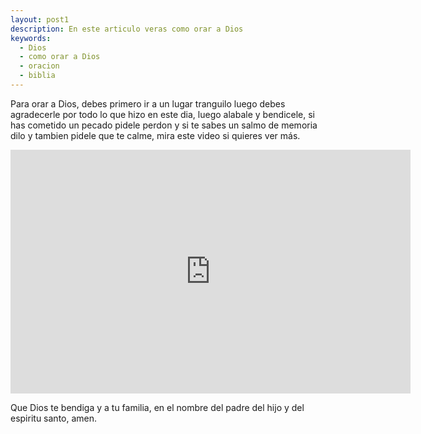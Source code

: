 ```yaml
---
layout: post1
description: En este articulo veras como orar a Dios
keywords:
  - Dios
  - como orar a Dios
  - oracion
  - biblia
---
```


Para orar a Dios, debes primero ir a un lugar tranguilo luego debes agradecerle por todo lo que hizo en este dia, luego alabale y bendicele, si has cometido un pecado pidele perdon y si te sabes un salmo de memoria dilo y tambien pidele que te calme, mira este video si quieres ver más.

<div class='embed-container'>
  <iframe title="video" width="640" height="390" src="https://www.youtube.com/embed/cjsq2rDuZ50" frameborder="0" allowfullscreen></iframe>
</div>


Que Dios te bendiga y a tu familia, en el nombre del padre del hijo y del espiritu santo, amen.
